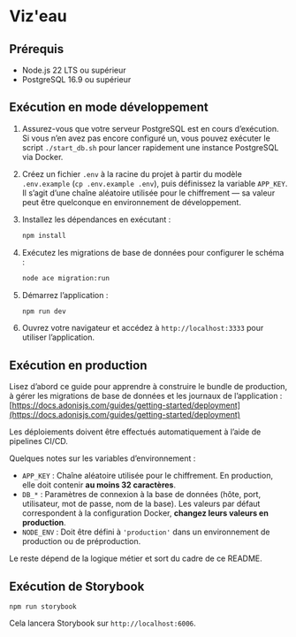 # Viz'eau

## Prérequis

- Node.js 22 LTS ou supérieur
- PostgreSQL 16.9 ou supérieur

## Exécution en mode développement

1. Assurez-vous que votre serveur PostgreSQL est en cours d’exécution.
   Si vous n’en avez pas encore configuré un, vous pouvez exécuter le script `./start_db.sh` pour lancer rapidement une instance PostgreSQL via Docker.

2. Créez un fichier `.env` à la racine du projet à partir du modèle `.env.example` (`cp .env.example .env`), puis définissez la variable `APP_KEY`.
   Il s’agit d’une chaîne aléatoire utilisée pour le chiffrement — sa valeur peut être quelconque en environnement de développement.

3. Installez les dépendances en exécutant :

   ```bash
   npm install
   ```

4. Exécutez les migrations de base de données pour configurer le schéma :

   ```bash
   node ace migration:run
   ```

5. Démarrez l’application :

   ```bash
   npm run dev
   ```

6. Ouvrez votre navigateur et accédez à `http://localhost:3333` pour utiliser l’application.

## Exécution en production

Lisez d’abord ce guide pour apprendre à construire le bundle de production, à gérer les migrations de base de données et les journaux de l’application :
[https://docs.adonisjs.com/guides/getting-started/deployment](https://docs.adonisjs.com/guides/getting-started/deployment)

Les déploiements doivent être effectués automatiquement à l’aide de pipelines CI/CD.

Quelques notes sur les variables d’environnement :

- `APP_KEY` : Chaîne aléatoire utilisée pour le chiffrement.
  En production, elle doit contenir **au moins 32 caractères**.
- `DB_*` : Paramètres de connexion à la base de données (hôte, port, utilisateur, mot de passe, nom de la base).
  Les valeurs par défaut correspondent à la configuration Docker, **changez leurs valeurs en production**.
- `NODE_ENV` : Doit être défini à `'production'` dans un environnement de production ou de préproduction.

Le reste dépend de la logique métier et sort du cadre de ce README.

## Exécution de Storybook

```shell
npm run storybook
```

Cela lancera Storybook sur `http://localhost:6006`.
